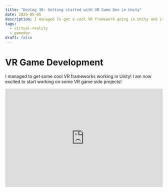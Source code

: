 ```yaml
---
title: "Devlog 30: Getting started with VR Game Dev in Unity"
date: 2025-05-05
description: I managed to get a cool VR framework going in Unity and it made exploring some previous assets I've purchased very cool!
tags:
  - virtual-reality
  - gamedev
draft: false
---
```


# VR Game Development 

I managed to get some cool VR frameworks working in Unity! I am now excited to start working on some VR game side projects!

<iframe width="100%" height="315" src="https://www.youtube.com/embed/h2yvRQztrls?si=lwJzjyZgZ0--8R5v" title="YouTube video player" frameborder="0" allow="accelerometer; autoplay; clipboard-write; encrypted-media; gyroscope; picture-in-picture; web-share" referrerpolicy="strict-origin-when-cross-origin" allowfullscreen></iframe>